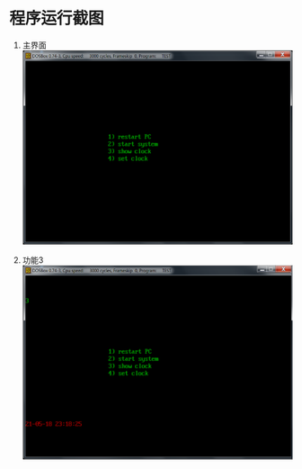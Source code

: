 # 程序运行截图

1. 主界面
![看不到图片是科学问题](https://raw.githubusercontent.com/yiyah/Picture_Material/master/20210518231802.png)

2. 功能3
![看不到图片是科学问题](https://raw.githubusercontent.com/yiyah/Picture_Material/master/20210518231832.png)